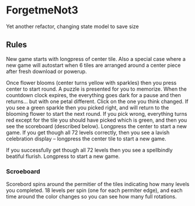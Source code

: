 # ForgetmeNot3
Yet another refactor, changing state model to save size

## Rules

New game starts with longpress of center tile. Also a special case where a new game will autostart when 6 tiles are arranged around a center piece 
after fresh download or powerup. 

Once flower blooms (center turns yellow with sparkles) then you press center to start round.  A puzzle is presented for you to memorize. 
When the countdown clock  expires, the everything goes dark for a pause and then returns… but with one petal different. Click on the one you
think changed. If you see a green sparkle then you picked right, and will return to the blooming flower to start the next round. If you pick wrong,
everything turns red except for the tile you should have picked which is green, and then you see the scoreboard (described below). Longpress the center to
start a new game. If you get though all 72 levels correctly, then you see a lavish celebration display – longpress the center tile to start a new game.

If you successfully get though all 72 levels then you see a spellbindly beatiful flurish. Longpress to start a new game. 

### Scroeboard

Scorebord spins around the permitier of the tiles indicating how many levels you completed. 18 levels per spin (one for each permiter edge), and each time 
around the color changes so you can see how many full rotations. 
